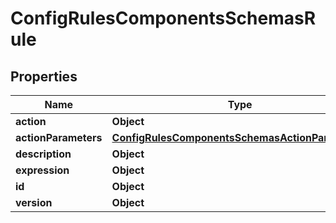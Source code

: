 # ConfigRulesComponentsSchemasRule

## Properties
Name | Type | Description | Notes
------------ | ------------- | ------------- | -------------
**action** | **Object** |  |  [optional]
**actionParameters** | [**ConfigRulesComponentsSchemasActionParameters**](ConfigRulesComponentsSchemasActionParameters.md) |  |  [optional]
**description** | **Object** |  |  [optional]
**expression** | **Object** |  |  [optional]
**id** | **Object** |  |  [optional]
**version** | **Object** |  |  [optional]
